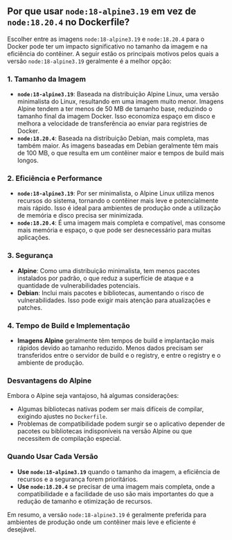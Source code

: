 ## Por que usar `node:18-alpine3.19` em vez de `node:18.20.4` no Dockerfile?

Escolher entre as imagens `node:18-alpine3.19` e `node:18.20.4` para o Docker pode ter um impacto significativo no tamanho da imagem e na eficiência do contêiner. A seguir estão os principais motivos pelos quais a versão `node:18-alpine3.19` geralmente é a melhor opção:

### 1. Tamanho da Imagem
- **`node:18-alpine3.19`**: Baseada na distribuição Alpine Linux, uma versão minimalista do Linux, resultando em uma imagem muito menor. Imagens Alpine tendem a ter menos de 50 MB de tamanho base, reduzindo o tamanho final da imagem Docker. Isso economiza espaço em disco e melhora a velocidade de transferência ao enviar para registries de Docker.
- **`node:18.20.4`**: Baseada na distribuição Debian, mais completa, mas também maior. As imagens baseadas em Debian geralmente têm mais de 100 MB, o que resulta em um contêiner maior e tempos de build mais longos.

### 2. Eficiência e Performance
- **`node:18-alpine3.19`**: Por ser minimalista, o Alpine Linux utiliza menos recursos do sistema, tornando o contêiner mais leve e potencialmente mais rápido. Isso é ideal para ambientes de produção onde a utilização de memória e disco precisa ser minimizada.
- **`node:18.20.4`**: É uma imagem mais completa e compatível, mas consome mais memória e espaço, o que pode ser desnecessário para muitas aplicações.

### 3. Segurança
- **Alpine**: Como uma distribuição minimalista, tem menos pacotes instalados por padrão, o que reduz a superfície de ataque e a quantidade de vulnerabilidades potenciais.
- **Debian**: Inclui mais pacotes e bibliotecas, aumentando o risco de vulnerabilidades. Isso pode exigir mais atenção para atualizações e patches.

### 4. Tempo de Build e Implementação
- **Imagens Alpine** geralmente têm tempos de build e implantação mais rápidos devido ao tamanho reduzido. Menos dados precisam ser transferidos entre o servidor de build e o registry, e entre o registry e o ambiente de produção.

### Desvantagens do Alpine
Embora o Alpine seja vantajoso, há algumas considerações:
- Algumas bibliotecas nativas podem ser mais difíceis de compilar, exigindo ajustes no `Dockerfile`.
- Problemas de compatibilidade podem surgir se o aplicativo depender de pacotes ou bibliotecas indisponíveis na versão Alpine ou que necessitem de compilação especial.

### Quando Usar Cada Versão
- **Use `node:18-alpine3.19`** quando o tamanho da imagem, a eficiência de recursos e a segurança forem prioritários.
- **Use `node:18.20.4`** se precisar de uma imagem mais completa, onde a compatibilidade e a facilidade de uso são mais importantes do que a redução de tamanho e otimização de recursos.

Em resumo, a versão `node:18-alpine3.19` é geralmente preferida para ambientes de produção onde um contêiner mais leve e eficiente é desejável.
